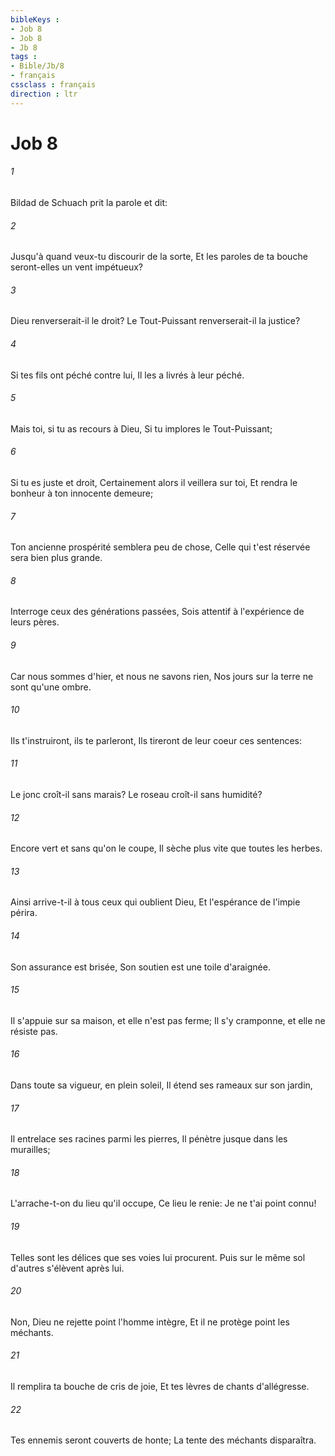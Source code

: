 ```yaml
---
bibleKeys : 
- Job 8
- Job 8
- Jb 8
tags : 
- Bible/Jb/8
- français
cssclass : français
direction : ltr
---
```


# Job 8

###### 1
Bildad de Schuach prit la parole et dit:
###### 2
Jusqu'à quand veux-tu discourir de la sorte, Et les paroles de ta bouche seront-elles un vent impétueux?
###### 3
Dieu renverserait-il le droit? Le Tout-Puissant renverserait-il la justice?
###### 4
Si tes fils ont péché contre lui, Il les a livrés à leur péché.
###### 5
Mais toi, si tu as recours à Dieu, Si tu implores le Tout-Puissant;
###### 6
Si tu es juste et droit, Certainement alors il veillera sur toi, Et rendra le bonheur à ton innocente demeure;
###### 7
Ton ancienne prospérité semblera peu de chose, Celle qui t'est réservée sera bien plus grande.
###### 8
Interroge ceux des générations passées, Sois attentif à l'expérience de leurs pères.
###### 9
Car nous sommes d'hier, et nous ne savons rien, Nos jours sur la terre ne sont qu'une ombre.
###### 10
Ils t'instruiront, ils te parleront, Ils tireront de leur coeur ces sentences:
###### 11
Le jonc croît-il sans marais? Le roseau croît-il sans humidité?
###### 12
Encore vert et sans qu'on le coupe, Il sèche plus vite que toutes les herbes.
###### 13
Ainsi arrive-t-il à tous ceux qui oublient Dieu, Et l'espérance de l'impie périra.
###### 14
Son assurance est brisée, Son soutien est une toile d'araignée.
###### 15
Il s'appuie sur sa maison, et elle n'est pas ferme; Il s'y cramponne, et elle ne résiste pas.
###### 16
Dans toute sa vigueur, en plein soleil, Il étend ses rameaux sur son jardin,
###### 17
Il entrelace ses racines parmi les pierres, Il pénètre jusque dans les murailles;
###### 18
L'arrache-t-on du lieu qu'il occupe, Ce lieu le renie: Je ne t'ai point connu!
###### 19
Telles sont les délices que ses voies lui procurent. Puis sur le même sol d'autres s'élèvent après lui.
###### 20
Non, Dieu ne rejette point l'homme intègre, Et il ne protège point les méchants.
###### 21
Il remplira ta bouche de cris de joie, Et tes lèvres de chants d'allégresse.
###### 22
Tes ennemis seront couverts de honte; La tente des méchants disparaîtra.
